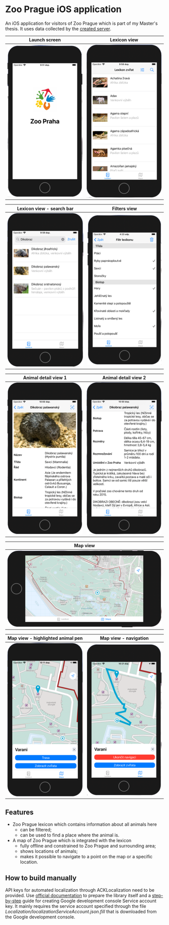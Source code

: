 # Zoo Prague iOS application
An iOS application for visitors of Zoo Prague which is part of my Master's thesis. It uses data collected by the [created server](https://github.com/budikpet/MastersThesis_Server).

Launch screen             |  Lexicon view 
:-------------------------:|:-------------------------:
![alt text][launchScreen]       |  ![alt text][lexiconView]

Lexicon view - search bar | Filters view
:-------------------------:|:-------------------------:
![alt text][lexiconView_Search] | ![alt text][filtersView]

Animal detail view 1             |  Animal detail view 2
:-------------------------:|:-------------------------:
![alt text][animalDetailView_1] | ![alt text][animalDetailView_2] 

Map view             |
:-------------------------:|
![alt text][mapView] |

Map view - highlighted animal pen | Map view - navigation
:-------------------------:|:-------------------------:
![alt text][mapView_Highlighted] | ![alt text][mapView_Navigation]

[launchScreen]: DocumentationImages/LaunchScreen.png?raw=true "Launch screen"
[lexiconView]: DocumentationImages/LexiconView.png?raw=true "Lexicon"
[lexiconView_Search]: DocumentationImages/LexiconView_Search.png?raw=true "Lexicon - Search"
[animalDetailView_1]: DocumentationImages/AnimalDetailView_1.png?raw=true "Animal detail 1"
[animalDetailView_2]: DocumentationImages/AnimalDetailView_2.png?raw=true "Animal detail 2"
[mapView]: DocumentationImages/MapView.png?raw=true "MapView"
[mapView_Highlighted]: DocumentationImages/MapView_Highlighted.png?raw=true "MapView - Highlighted"
[mapView_Navigation]: DocumentationImages/MapView_Navigation.png?raw=true "MapView - Navigation"
[filtersView]: DocumentationImages/FiltersView.png?raw=true "Filters view"

## Features
- Zoo Prague lexicon which contains information about all animals here
    - can be filtered;
    - can be used to find a place where the animal is.
- A map of Zoo Prague which is integrated with the lexicon
    - fully offline and constrained to Zoo Prague and surrounding area;
    - shows locations of animals;
    - makes it possible to navigate to a point on the map or a specific location.

## How to build manually
API keys for automated localization through ACKLocalization need to be provided. Use [official documentation](https://github.com/AckeeCZ/ACKLocalization#use-with-service-account) to prepare the library itself and a [step-by-step](https://cloud.google.com/iam/docs/creating-managing-service-account-keys) guide for creating Google development console Service account key. It mainly requires the service account specified through the file *Localization/localizationServiceAccount.json.fill* that is downloaded from the Google development console.
